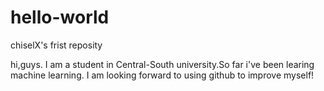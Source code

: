 # hello-world
chiselX's frist reposity

hi,guys.
I am a student in Central-South university.So far i've been learing machine learning.
I am looking forward to using github to improve myself!
